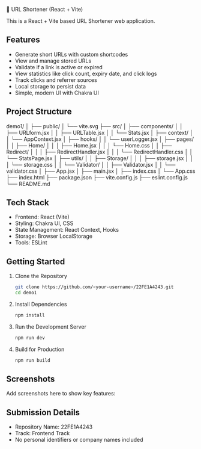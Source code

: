 🔗 URL Shortener (React + Vite)

This is a React + Vite based URL Shortener web application.

## Features

- Generate short URLs with custom shortcodes
- View and manage stored URLs
- Validate if a link is active or expired
- View statistics like click count, expiry date, and click logs
- Track clicks and referrer sources
- Local storage to persist data
- Simple, modern UI with Chakra UI

## Project Structure

demo1/
│
├── public/
│ └── vite.svg
├── src/
│ ├── components/
│ │ ├── URLform.jsx
│ │ ├── URLTable.jsx
│ │ └── Stats.jsx
│ ├── context/
│ │ └── AppContext.jsx
│ ├── hooks/
│ │ └── userLogger.jsx
│ ├── pages/
│ │ ├── Home/
│ │ │ ├── Home.jsx
│ │ │ └── Home.css
│ │ ├── Redirect/
│ │ │ ├── RedirectHandler.jsx
│ │ │ └── RedirectHandler.css
│ │ └── StatsPage.jsx
│ ├── utils/
│ │ ├── Storage/
│ │ │ ├── storage.jsx
│ │ │ └── storage.css
│ │ └── Validator/
│ │ ├── Validator.jsx
│ │ └── validator.css
│ ├── App.jsx
│ ├── main.jsx
│ ├── index.css
│ └── App.css
├── index.html
├── package.json
├── vite.config.js
├── eslint.config.js
└── README.md

## Tech Stack

- Frontend: React (Vite)
- Styling: Chakra UI, CSS
- State Management: React Context, Hooks
- Storage: Browser LocalStorage
- Tools: ESLint

## Getting Started

1. Clone the Repository
   ```sh
   git clone https://github.com/<your-username>/22FE1A4243.git
   cd demo1
   ```
2. Install Dependencies
   ```sh
   npm install
   ```
3. Run the Development Server
   ```sh
   npm run dev
   ```
4. Build for Production
   ```sh
   npm run build
   ```

## Screenshots

Add screenshots here to show key features:

## Submission Details

- Repository Name: 22FE1A4243
- Track: Frontend Track
- No personal identifiers or company names included
